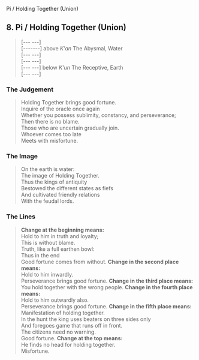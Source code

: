 Pi / Holding Together (Union)
## 8. Pi / Holding Together (Union)
> [--- ---]   
> [-------] above _K'an_ The Abysmal, Water  
> [--- ---]   
> [--- ---]   
> [--- ---] below _K'un_ The Receptive, Earth  
> [--- ---]
### The Judgement
> Holding Together brings good fortune.  
 Inquire of the oracle once again  
 Whether you possess sublimity, constancy, and perseverance;  
 Then there is no blame.  
 Those who are uncertain gradually join.  
 Whoever comes too late  
 Meets with misfortune.
### The Image
> On the earth is water:  
 The image of Holding Together.  
 Thus the kings of antiquity  
 Bestowed the different states as fiefs  
 And cultivated friendly relations  
 With the feudal lords.
### The Lines

 > **Change at the beginning means:**  
 Hold to him in truth and loyalty;  
 This is without blame.  
 Truth, like a full earthen bowl:  
 Thus in the end  
 Good fortune comes from without.
 > **Change in the second place means:**  
 Hold to him inwardly.  
 Perseverance brings good fortune.
 > **Change in the third place means:**  
 You hold together with the wrong people.
 > **Change in the fourth place means:**  
 Hold to him outwardly also.  
 Perseverance brings good fortune.
 > **Change in the fifth place means:**  
 Manifestation of holding together.  
 In the hunt the king uses beaters on three sides only  
 And foregoes game that runs off in front.  
 The citizens need no warning.  
 Good fortune.
 > **Change at the top means:**  
 He finds no head for holding together.  
 Misfortune.



